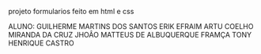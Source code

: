 projeto formularios feito em html e css

ALUNO: GUILHERME MARTINS DOS SANTOS
ERIK EFRAIM
ARTU COELHO MIRANDA DA CRUZ 
JHOÂO MATTEUS DE ALBUQUERQUE FRAMÇA
TONY HENRIQUE CASTRO 
